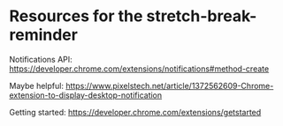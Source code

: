 # Resources for the stretch-break-reminder

Notifications API: <https://developer.chrome.com/extensions/notifications#method-create>

Maybe helpful: <https://www.pixelstech.net/article/1372562609-Chrome-extension-to-display-desktop-notification>

Getting started: <https://developer.chrome.com/extensions/getstarted>
